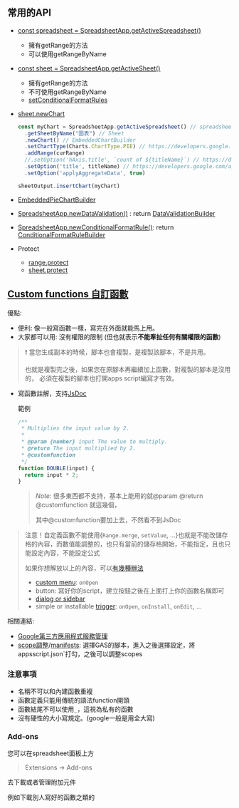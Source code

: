 ## 常用的API

- [const spreadsheet = SpreadsheetApp.getActiveSpreadsheet()](https://developers.google.com/apps-script/reference/spreadsheet/spreadsheet)
  - 擁有getRange的方法
  - 可以使用getRangeByName
- [const sheet = SpreadsheetApp.getActiveSheet()](https://developers.google.com/apps-script/reference/spreadsheet/sheet)
  - 擁有getRange的方法
  - 不可使用getRangeByName
  - [setConditionalFormatRules](https://developers.google.com/apps-script/reference/spreadsheet/sheet#setConditionalFormatRules(ConditionalFormatRule))
- [sheet.newChart](https://developers.google.com/apps-script/reference/spreadsheet/sheet#newChart())

  ```js
  const myChart = SpreadsheetApp.getActiveSpreadsheet() // spreadsheet
    .getSheetByName("圖表") // Sheet
    .newChart() // EmbeddedChartBuilder
    .setChartType(Charts.ChartType.PIE) // https://developers.google.com/apps-script/reference/charts/chart-type.html
    .addRange(curRange)
    //.setOption('hAxis.title', `count of ${titleName}`) // https://developers.google.com/apps-script/chart-configuration-options
    .setOption('title', titleName) // https://developers.google.com/apps-script/reference/spreadsheet/embedded-chart-builder#setoptionoption,-value
    .setOption('applyAggregateData', true)

  sheetOutput.insertChart(myChart)
  ```

- [EmbeddedPieChartBuilder](https://developers.google.com/apps-script/reference/spreadsheet/embedded-pie-chart-builder)
- [SpreadsheetApp.newDataValidation()](https://developers.google.com/apps-script/reference/spreadsheet/spreadsheet-app#newdatavalidation) : return [DataValidationBuilder]
- [SpreadsheetApp.newConditionalFormatRule()](https://developers.google.com/apps-script/reference/spreadsheet/spreadsheet-app#newconditionalformatrule): return [ConditionalFormatRuleBuilder]
- Protect
  - [range.protect](https://developers.google.com/apps-script/reference/spreadsheet/sheet#protect)
  - [sheet.protect](https://developers.google.com/apps-script/reference/spreadsheet/sheet#protect)


## [Custom functions 自訂函數](https://developers.google.com/apps-script/guides/sheets/functions#using_a_custom_function)

優點:

- 便利: 像一般寫函數一樣，寫完在外面就能馬上用。
- 大家都可以用: 沒有權限的限制 (但也就表示**不能牽扯任何有關權限的函數**)


> ❗ 當您生成副本的時候，腳本也會複製，是複製該腳本，不是共用。
>
> 也就是複製完之後，如果您在原腳本再繼續加上函數，對複製的腳本是沒用的，
> 必須在複製的腳本也打開apps script編寫才有效。

- 寫函數註解，支持[JsDoc](https://jsdoc.app/)

  範例
  ```js
  /**
   * Multiplies the input value by 2.
   *
   * @param {number} input The value to multiply.
   * @return The input multiplied by 2.
   * @customfunction
   */
  function DOUBLE(input) {
    return input * 2;
  }
  ```

  > *Note*: 很多東西都不支持，基本上能用的就@param @return @customfunction 就這幾個，
  >
  > 其中@customfunction要加上去，不然看不到JsDoc


> 注意！自定義函數不能使用{`Range.merge`, `setValue`, ...}也就是不能改儲存格的內容，而數值能調整的，也只有當前的儲存格開始，不能指定，且也只能設定內容，不能設定公式
>
> 如果你想解放以上的內容，可以[有幾種辦法](https://stackoverflow.com/a/56861752/9935654)
>
> - [custom menu](https://developers.google.com/apps-script/guides/menus): `onOpen`
> - button: 寫好你的script，建立按鈕之後在上面打上你的函數名稱即可
> - [dialog or sidebar](https://developers.google.com/apps-script/guides/dialogs)
> - simple or installable [trigger](https://developers.google.com/apps-script/guides/triggers): `onOpen`, `onInstall`, `onEdit`, ...

相關連結:
- [Google第三方應用程式服務管理](https://myaccount.google.com/connections?filters=3,4)
- [scope調整](https://developers.google.com/apps-script/concepts/scopes)/[manifests](https://developers.google.com/apps-script/concepts/manifests): 選擇GAS的腳本，進入之後選擇設定，將appsscript.json`打勾，之後可以調整scopes


### 注意事項

- 名稱不可以和內建函數重複
- 函數定義只能用傳統的語法function開頭
- 函數結尾不可以使用`_`，這視為私有的函數
- 沒有硬性的大小寫規定。(google一般是用全大寫)


### Add-ons

您可以在spreadsheet面板上方

> Extensions -> Add-ons

去下載或者管理附加元件

例如下載別人寫好的函數之類的

[DataValidationBuilder]: https://developers.google.com/apps-script/reference/spreadsheet/data-validation-builder
[ConditionalFormatRuleBuilder]: https://developers.google.com/apps-script/reference/spreadsheet/conditional-format-rule-builder
